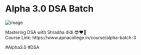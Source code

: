 # Alpha 3.0 DSA Batch

![image](https://user-images.githubusercontent.com/95350584/212660782-3ac95ba1-7b14-442b-ad06-8b5ae793b863.png)
<p>
Mastering DSA with Shradha didi 😎❤️‍🔥<br>
Course Link: https://www.apnacollege.in/course/alpha-batch-3
</p>
<p>
 
#Alpha3.0 #DSA
</p>
